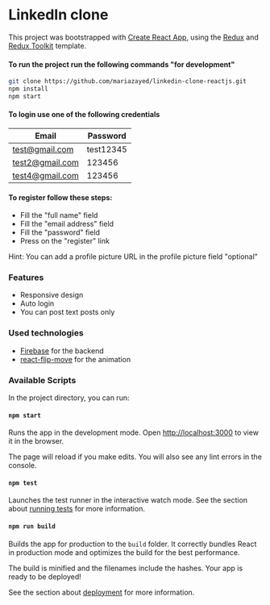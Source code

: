 # LinkedIn clone

This project was bootstrapped with [Create React App](https://github.com/facebook/create-react-app), using the [Redux](https://redux.js.org/) and [Redux Toolkit](https://redux-toolkit.js.org/) template.

#### To run the project run the following commands "for development"
 ```sh
git clone https://github.com/mariazayed/linkedin-clone-reactjs.git
npm install
npm start
```

#### To login use one of the following credentials
 Email | Password |
| ------ | ------ |
| test@gmail.com | test12345 |
| test2@gmail.com | 123456 |
| test4@gmail.com | 123456 |

#### To register follow these steps:
- Fill the "full name" field
- Fill the "email address" field
- Fill the "password" field
- Press on the "register" link

Hint: You can add a profile picture URL in the profile picture field "optional"

### Features
- Responsive design
- Auto login
- You can post text posts only

### Used technologies
- [Firebase](https://firebase.google.com/?gclid=Cj0KCQjwkZiFBhD9ARIsAGxFX8AY8r6CRpNKjR6roBaEtxzDJRlSSvCfOVflCMXqprMYiVCcLCCEFCoaAuJzEALw_wcB&gclsrc=aw.ds) for the backend
- [react-flip-move](https://www.npmjs.com/package/react-flip-move) for the animation

### Available Scripts

In the project directory, you can run:

#### `npm start`

Runs the app in the development mode.
Open [http://localhost:3000](http://localhost:3000) to view it in the browser.

The page will reload if you make edits.
You will also see any lint errors in the console.

#### `npm test`

Launches the test runner in the interactive watch mode.
See the section about [running tests](https://facebook.github.io/create-react-app/docs/running-tests) for more information.

#### `npm run build`

Builds the app for production to the `build` folder.
It correctly bundles React in production mode and optimizes the build for the best performance.

The build is minified and the filenames include the hashes.
Your app is ready to be deployed!


See the section about [deployment](https://facebook.github.io/create-react-app/docs/deployment) for more information.
